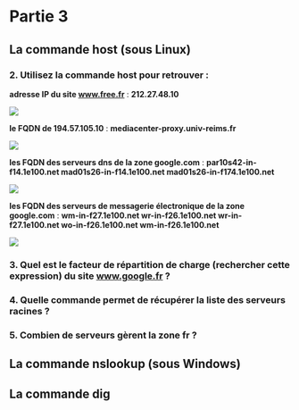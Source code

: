 # Partie 3
## La commande host (sous Linux)
### 2. Utilisez la commande host pour retrouver :
**adresse IP du site www.free.fr** : __212.27.48.10__

![](TD1_R1.05/TD1/P3_host_Q2_1)

**le FQDN de 194.57.105.10** : __mediacenter-proxy.univ-reims.fr__

![](TD1_R1.05/TD1/P3_host_Q2_2)

**les FQDN des serveurs dns de la zone google.com** : __par10s42-in-f14.1e100.net   mad01s26-in-f14.1e100.net   mad01s26-in-f174.1e100.net__

![](TD1_R1.05/TD1/P3_host_Q2_3)

**les FQDN des serveurs de messagerie électronique de la zone google.com** : __wm-in-f27.1e100.net  wr-in-f26.1e100.net  wr-in-f27.1e100.net  wo-in-f26.1e100.net  wm-in-f26.1e100.net__

![](TD1_R1.05/TD1/P3_host_Q2_4)



### 3. Quel est le facteur de répartition de charge (rechercher cette expression) du site www.google.fr ?


### 4. Quelle commande permet de récupérer la liste des serveurs racines ?


### 5. Combien de serveurs gèrent la zone fr ?



## La commande nslookup (sous Windows)





## La commande dig